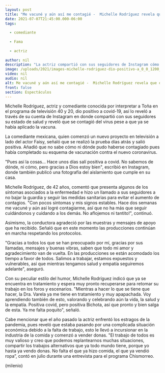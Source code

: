 ```yaml
---
layout: post
title: "Me vacuné y aún así me contagié -  Michelle Rodríguez revela que dio positivo a covid-19"
date: 2021-07-07T21:45:00.000-06:00
tags:
  
  - comediante
  
  - Fama
  
  - actriz
  
author: nil
description: "La actriz compartió con sus seguidores de Instagram cómo se encuentra de salud y reveló que se contagió de covid-19 pese a que ya se había vacuna contra el virus. "
image: /uploads/2021/images-michelle-rodriguez-dio-positivo-a_0_0_1200_747.jpg
video: nil
audio: nil
alt: Me vacuné y aún así me contagié -  Michelle Rodríguez revela que dio positivo a covid-19
front: false
section: Espectáculos
---
```


Michelle Rodríguez, actriz y comediante conocida por interpretar a Toña en el programa de televisión 40 y 20, dio positivo a covid-19, así lo reveló a través de su cuenta de Instagram en donde compartió con sus seguidores su estado de salud y reveló que se contagió del virus pese a que ya se había aplicado la vacuna. 

La comediante mexicana, quien comenzó un nuevo proyecto en televisión a lado del actor Faisy, señaló que se realizó la prueba días atrás y salió positiva. Añadió que no sabe cómo ni dónde pudo haberse contagiado pues había completado su esquema de vacunación contra el nuevo coronavirus. 

"Pues así la cosas... Hace unos días salí positiva a covid. No sabemos de dónde, ni cómo, pero gracias a Dios estoy bien", escribió en Instagram, donde también publicó una fotografía del aislamiento que cumple en su casa.  

Michelle Rodríguez, de 42 años, comentó que presenta algunos de los síntomas asociados a la enfermedad e hizo un llamado a sus seguidores a no bajar la guardia y seguir las medidas sanitarias para evitar el aumento de contagios. 
"Con pocos síntomas y mis signos estables. Hace dos semanas me vacuné y aún así logré contagiarme, así que no ha más que seguir cuidándonos y cuidando a los demás. No aflojemos ni tantito!", continuó.  

Asimismo, la conductora agradeció por las muestras y mensajes de apoyo que ha recibido. Señaló que en este momento las producciones continúan en marcha respetando los protocolos.  

"Gracias a todos los que se han preocupado por mí, gracias por sus llamadas, mensajes y buenas vibras, saben que todo mi amor y agradecimiento van de vuelta. En las producciones se están acomodado los tiempo a favor de todos. Salimos a trabajar, estamos expuestos y vulnerables, así que mientras tengamos salud y empatía seguiremos adelante", aseguró.  

Con su peculiar estilo del humor, Michelle Rodríguez indicó que ya se encuentra en tratamiento y espera muy pronto recuperarse para retomar su trabajo en los foros y escenarios.  "Mientras a hacer lo que se tiene que hacer, la Dra. Varela ya me tiene en tratamiento y muy apapachada. Voy aprendiendo también de esto, valorando y celebrando aún la vida, la salud y la empatía. Positiva covid, pero positiva Bichota, así que pronto y bien salga de esta. Ya me falta poquito", señaló. 

Cabe mencionar que el año pasado la actriz enfrentó los estragos de la pandemia, pues reveló que estaba pasando por una complicada situación económica debido a la falta de trabajo, esto le llevó a incursionar en la industria de la comida y comenzó a vender donas.  "El trabajo de todos es muy valioso y creo que podemos replantearnos muchas situaciones, compartir los trabajos alternativos que ya todo mundo tiene, porque yo hasta ya vendo donas. No falta el que ya hizo comida, el que ya vendió ropa”, contó en julio durante una entrevista para el programa Chismorreo.

(milenio)  
